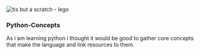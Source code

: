 ![tis but a scratch - lego](https://i.imgur.com/dsHmk6H.jpg)
### Python-Concepts
As i am learning python i thought it would be good to gather core concepts that make the language and link resources to them.
